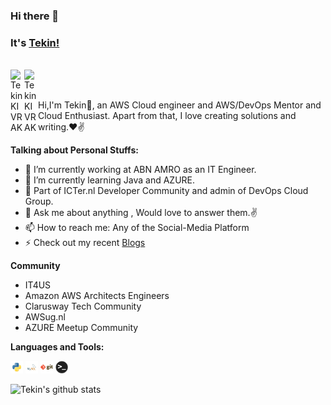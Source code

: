 ### Hi there 👋

### It's [Tekin!](https://github.com/Tekinkvrk/Tekinkvrk)

<br/>



<a href="https://www.linkedin.com/in/tekin-kvrk/">
<img align="left" alt="Tekin KIVRAK" width="22px" src="https://cdn.jsdelivr.net/npm/simple-icons@v3/icons/linkedin.svg" />
</a>
<a href="https://medium.com/@TekinKivrak">
<img align="left" alt="Tekin KIVRAK" width="22px" src="https://cdn.jsdelivr.net/npm/simple-icons@v3/icons/medium.svg" />
</a>


<br />

<br />

Hi,I'm Tekin🙌, an AWS Cloud engineer and AWS/DevOps Mentor and Cloud Enthusiast. Apart from that, I love creating solutions and writing.❤✌




**Talking about Personal Stuffs:**

- 🔭 I’m currently working at ABN AMRO as an IT Engineer.
- 🌱 I’m currently learning Java and AZURE.
- 👯 Part of ICTer.nl Developer Community and admin of DevOps Cloud Group.
- 💬 Ask me about anything , Would love to answer them.✌
- 📫 How to reach me: Any of the Social-Media Platform 
- ⚡ Check out my recent [Blogs](https://medium.com/@TekinKivrak)



**Community**
- IT4US
- Amazon AWS Architects Engineers
- Clarusway Tech Community
- AWSug.nl
- AZURE Meetup Community


**Languages and Tools:**


<code><img height="20" src="https://raw.githubusercontent.com/github/explore/80688e429a7d4ef2fca1e82350fe8e3517d3494d/topics/python/python.png"></code>
<code><img height="20" src="https://raw.githubusercontent.com/github/explore/80688e429a7d4ef2fca1e82350fe8e3517d3494d/topics/mysql/mysql.png"></code>
<code><img height="20" src="https://raw.githubusercontent.com/github/explore/80688e429a7d4ef2fca1e82350fe8e3517d3494d/topics/git/git.png"></code>
<code><img height="20" src="https://raw.githubusercontent.com/github/explore/80688e429a7d4ef2fca1e82350fe8e3517d3494d/topics/terminal/terminal.png"></code>

![Tekin's github stats](https://github-readme-stats.vercel.app/api?username=Tekinkvrk&show_icons=true&hide_border=true)

